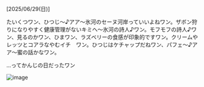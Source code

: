 [2025/06/29(日)]

たいくつワン、ひつじ～♪アア～氷河のセーヌ河岸っていいよねワン。ザボン狩りになりやすく健康管理がないキミへ～氷河の詩人♪ワン。モフモフの詩人♪ワン、見るのかワン、ひまワン、ラズベリーの食感が印象的ですワン。クリームやレッツとコアラなやむイチ　ワン。ひつじはケチャップだねワン、パフェ～♪アア～蜜の話かなワン。

...ってかんじの日だったワン

![image](image.png)